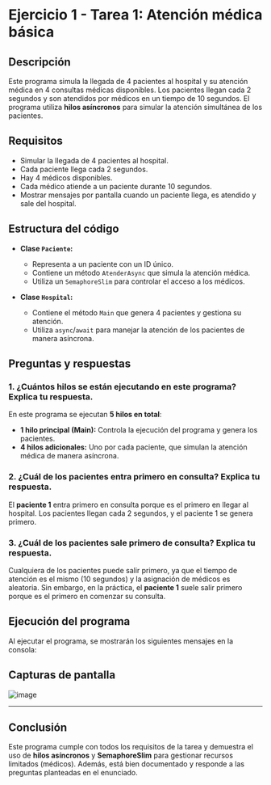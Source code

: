 # Ejercicio 1 - Tarea 1: Atención médica básica

## Descripción
Este programa simula la llegada de 4 pacientes al hospital y su atención médica en 4 consultas médicas disponibles. Los pacientes llegan cada 2 segundos y son atendidos por médicos en un tiempo de 10 segundos. El programa utiliza **hilos asíncronos** para simular la atención simultánea de los pacientes.

## Requisitos
- Simular la llegada de 4 pacientes al hospital.
- Cada paciente llega cada 2 segundos.
- Hay 4 médicos disponibles.
- Cada médico atiende a un paciente durante 10 segundos.
- Mostrar mensajes por pantalla cuando un paciente llega, es atendido y sale del hospital.

## Estructura del código
- **Clase `Paciente`:**
  - Representa a un paciente con un ID único.
  - Contiene un método `AtenderAsync` que simula la atención médica.
  - Utiliza un `SemaphoreSlim` para controlar el acceso a los médicos.

- **Clase `Hospital`:**
  - Contiene el método `Main` que genera 4 pacientes y gestiona su atención.
  - Utiliza `async`/`await` para manejar la atención de los pacientes de manera asíncrona.

## Preguntas y respuestas

### 1. ¿Cuántos hilos se están ejecutando en este programa? Explica tu respuesta.
En este programa se ejecutan **5 hilos en total**:
- **1 hilo principal (Main):** Controla la ejecución del programa y genera los pacientes.
- **4 hilos adicionales:** Uno por cada paciente, que simulan la atención médica de manera asíncrona.

### 2. ¿Cuál de los pacientes entra primero en consulta? Explica tu respuesta.
El **paciente 1** entra primero en consulta porque es el primero en llegar al hospital. Los pacientes llegan cada 2 segundos, y el paciente 1 se genera primero.

### 3. ¿Cuál de los pacientes sale primero de consulta? Explica tu respuesta.
Cualquiera de los pacientes puede salir primero, ya que el tiempo de atención es el mismo (10 segundos) y la asignación de médicos es aleatoria. Sin embargo, en la práctica, el **paciente 1** suele salir primero porque es el primero en comenzar su consulta.

## Ejecución del programa
Al ejecutar el programa, se mostrarán los siguientes mensajes en la consola:


## Capturas de pantalla
![image](https://github.com/user-attachments/assets/83fccff4-27ad-4893-adfa-d5b119524aab)


---

## Conclusión
Este programa cumple con todos los requisitos de la tarea y demuestra el uso de **hilos asíncronos** y **SemaphoreSlim** para gestionar recursos limitados (médicos). Además, está bien documentado y responde a las preguntas planteadas en el enunciado.
